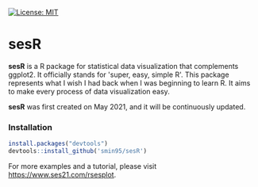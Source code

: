 [![License: MIT](https://img.shields.io/badge/License-MIT-yellow.svg)](https://github.com/smin95/sesR/blob/master/LICENSE)

# sesR

**sesR** is a R package for statistical data visualization that complements ggplot2. It officially stands for 'super, easy, simple R'. This package represents what I wish I had back when I was beginning to learn R. It aims to make every process of data visualization easy.

**sesR** was first created on May 2021, and it will be continuously updated.

### Installation

``` r
install.packages("devtools")
devtools::install_github('smin95/sesR')
```

For more examples and a tutorial, please visit https://www.ses21.com/rsesplot.
